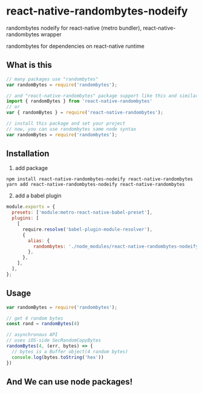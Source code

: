 # react-native-randombytes-nodeify

randombytes nodeify for react-native (metro bundler), react-native-randombytes wrapper

randombytes for dependencies on react-native runtime

## What is this
```js
// many packages use "randombytes"
var randomBytes = require('randombytes');

// and "react-native-randombytes" package support like this and similar API
import { randomBytes } from 'react-native-randombytes'
// or
var { randomBytes } = require('react-native-randombytes');

// install this package and set your project
// now, you can use randombytes same node syntax
var randomBytes = require('randombytes');
```

## Installation
1. add package
```
npm install react-native-randombytes-nodeify react-native-randombytes
yarn add react-native-randombytes-nodeify react-native-randombytes
```
2. add a babel plugin
```js
module.exports = {
  presets: ['module:metro-react-native-babel-preset'],
  plugins: [
    [
      require.resolve('babel-plugin-module-resolver'),
      {
        alias: {
          randombytes: './node_modules/react-native-randombytes-nodeify',
        },
      },
    ],
  ],
};
```

## Usage

```js
var randomBytes = require('randombytes');

// get 4 random bytes
const rand = randomBytes(4)

// asynchronous API
// uses iOS-side SecRandomCopyBytes
randomBytes(4, (err, bytes) => {
  // bytes is a Buffer object(4 random bytes)
  console.log(bytes.toString('hex'))
})
```

## And We can use node packages!